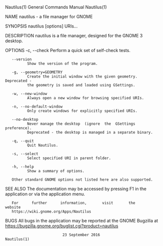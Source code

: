 Nautilus(1)                General Commands Manual                Nautilus(1)

NAME
       nautilus - a file manager for GNOME

SYNOPSIS
       nautilus [options] URIs...

DESCRIPTION
       nautilus is a file manager, designed for the GNOME 3 desktop.

OPTIONS
       -c, --check
              Perform a quick set of self-check tests.

       --version
              Show the version of the program.

       -g, --geometry=GEOMETRY
              Create the initial window with the given geometry. Deprecated -
              the geometry is saved and loaded using GSettings.

       -w, --new-window
              Always open a new window for browsing specified URIs.

       -n, --no-default-window
              Only create windows for explicitly specified URIs.

       --no-desktop
              Never manage the desktop  (ignore  the  GSettings  preference).
              Deprecated - the desktop is managed in a separate binary.

       -q, --quit
              Quit Nautilus.

       -s, --select
              Select specified URI in parent folder.

       -h, --help
              Show a summary of options.

       Other standard GNOME options not listed here are also supported.

SEE ALSO
       The documentation may be accessed by pressing F1 in the application or
       via the application menu.

       For      further      information,       visit       the       website
       https://wiki.gnome.org/Apps/Nautilus

BUGS
       All  bugs  in the application may be reported at the GNOME Bugzilla at
       https://bugzilla.gnome.org/buglist.cgi?product=nautilus

                              23 September 2016                   Nautilus(1)
